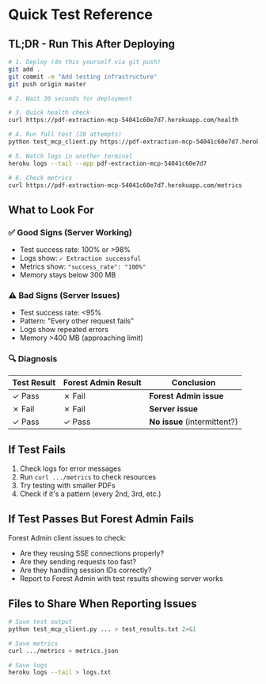 # Quick Test Reference

## TL;DR - Run This After Deploying

```bash
# 1. Deploy (do this yourself via git push)
git add .
git commit -m "Add testing infrastructure"
git push origin master

# 2. Wait 30 seconds for deployment

# 3. Quick health check
curl https://pdf-extraction-mcp-54041c60e7d7.herokuapp.com/health

# 4. Run full test (20 attempts)
python test_mcp_client.py https://pdf-extraction-mcp-54041c60e7d7.herokuapp.com/mcp 20

# 5. Watch logs in another terminal
heroku logs --tail --app pdf-extraction-mcp-54041c60e7d7

# 6. Check metrics
curl https://pdf-extraction-mcp-54041c60e7d7.herokuapp.com/metrics
```

## What to Look For

### ✅ Good Signs (Server Working)
- Test success rate: 100% or >98%
- Logs show: `✓ Extraction successful`
- Metrics show: `"success_rate": "100%"`
- Memory stays below 300 MB

### ⚠️ Bad Signs (Server Issues)
- Test success rate: <95%
- Pattern: "Every other request fails"
- Logs show repeated errors
- Memory >400 MB (approaching limit)

### 🔍 Diagnosis

| Test Result | Forest Admin Result | Conclusion |
|-------------|---------------------|------------|
| ✓ Pass      | ✗ Fail              | **Forest Admin issue** |
| ✗ Fail      | ✗ Fail              | **Server issue** |
| ✓ Pass      | ✓ Pass              | **No issue** (intermittent?) |

## If Test Fails

1. Check logs for error messages
2. Run `curl .../metrics` to check resources
3. Try testing with smaller PDFs
4. Check if it's a pattern (every 2nd, 3rd, etc.)

## If Test Passes But Forest Admin Fails

Forest Admin client issues to check:
- Are they reusing SSE connections properly?
- Are they sending requests too fast?
- Are they handling session IDs correctly?
- Report to Forest Admin with test results showing server works

## Files to Share When Reporting Issues

```bash
# Save test output
python test_mcp_client.py ... > test_results.txt 2>&1

# Save metrics
curl .../metrics > metrics.json

# Save logs
heroku logs --tail > logs.txt
```
